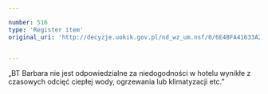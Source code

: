 ```yaml
---

number: 516
type: 'Register item'
original_uri: 'http://decyzje.uokik.gov.pl/nd_wz_um.nsf/0/6E4BFA41633A27E3C12572DD003295B0?OpenDocument'


---
```


„BT Barbara nie jest odpowiedzialne za niedogodności w hotelu wynikłe z czasowych odcięć ciepłej wody, ogrzewania lub klimatyzacji etc.”
